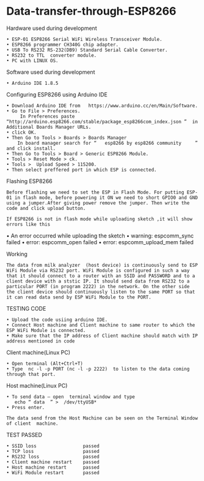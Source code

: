 # Data-transfer-through-ESP8266

Hardware used during development 

    • ESP-01 ESP8266 Serial WiFi Wireless Transceiver Module.
    • ESP8266 programmer CH340G chip adapter.
    • USB To RS232 RS-232(DB9) Standard Serial Cable Converter.
    • RS232 to TTL  converter module.
    • PC with LINUX OS.

Software used during development

    • Arduino IDE 1.8.5
      
Configuring ESP8266 using Arduino IDE 

    • Download Arduino IDE from   https://www.arduino.cc/en/Main/Software.
    • Go to File > Preferences.
         In Preferences paste “http://arduino.esp8266.com/stable/package_esp8266com_index.json ”  in Additional Boards Manager URLs.
    • click OK.
    • Then Go to Tools > Boards > Boards Manager  
       	In board manager search for “   esp8266 by esp8266 community     ” and click install.
    • Then Go to Tools > Board > Generic ESP8266 Module.
    • Tools > Reset Mode > ck.
    • Tools >  Upload Speed > 115200.
    • Then select preffered port in which ESP is connected. 

Flashing ESP8266

	Before flashing we need to set the ESP in Flash Mode. For putting ESP-01 in flash mode, before powering it ON we need to short GPIO0 and GND using a jumper.After giving power remove the jumper. Then write the code and click upload button.	 

	If ESP8266 is not in flash mode while uploading sketch ,it will show errors like this

• An error occurred while uploading the sketch
• warning: espcomm_sync failed
• error: espcomm_open failed
• error: espcomm_upload_mem failed

Working

	The data from milk analyzer  (host device) is continuously send to ESP WiFi Module via RS232 port. WiFi Module is configured in such a way that it should connect to a router with an SSID and PASSWORD and to a client device with a ststic IP. It should send data from RS232 to a particular PORT (in program 2222) in the network. On the other side the client device should continuously listen to the same PORT so that it can read data send by ESP WiFi Module to the PORT.

TESTING CODE

    • Upload the code usiing arduino IDE.
    • Connect Host machine and Client machine to same router to which the ESP WiFi Module is connected.
    • Make sure that the IP address of Client machine should match with IP address mentioned in code
      
Client machine(Linux PC)

    • Open terminal (Alt+Ctrl+T)
    • Type  nc -l -p PORT (nc -l -p 2222)  to listen to the data coming through that port.
      
Host machine(Linux PC)

    • To send data – open  terminal window and type
       echo “ data  ” >  /dev/ttyUSB* 
    • Press enter.

	The data send from the Host Machine can be seen on the Terminal Window of client  machine.


TEST PASSED

    • SSID loss                 passed
    • TCP loss                  passed
    • RS232 loss                passed
    • Client machine restart    passed
    • Host machine restart      passed
    • WiFi Module restart       passed
